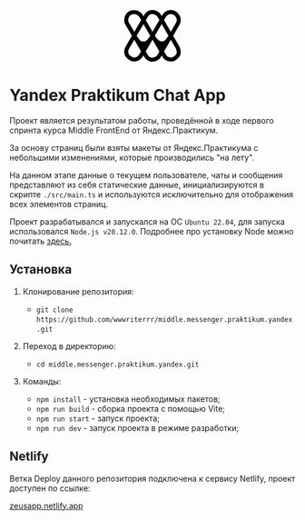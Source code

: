 <p align="center"><img src="./public/wm.svg" alt="wm" width="100"/></p>

# Yandex Praktikum Chat App

Проект является результатом работы, проведённой в ходе первого спринта курса Middle FrontEnd от Яндекс.Практикум.

За основу страниц были взяты макеты от Яндекс.Практикума с небольшими изменениями, которые производились "на лету".

На данном этапе данные о текущем пользователе, чаты и сообщения представляют из себя статические данные, инициализируются в скрипте `./src/main.ts` и используются исключительно для отображения всех элементов страниц.

Проект разрабатывался и запускался на ОС `Ubuntu 22.04`, для запуска использовался `Node.js v20.12.0`. Подробнее про установку Node можно почитать <a href="https://docs.npmjs.com/downloading-and-installing-node-js-and-npm" target="_blank">здесь.</a>

## Установка

1. Клонирование репозитория:

   - ```git clone https://github.com/wwwriterrr/middle.messenger.praktikum.yandex.git```

2. Переход в директорию:

   - ```cd middle.messenger.praktikum.yandex.git```

3. Команды:
   - ```npm install``` - установка необходимых пакетов;
   - ```npm run build``` - сборка проекта с помощью Vite;
   - ```npm run start``` - запуск проекта;
   - ```npm run dev``` - запуск проекта в режиме разработки;

## Netlify

Ветка Deploy данного репозитория подключена к сервису Netlify, проект доступен по ссылке:

<a href="https://zeusapp.netlify.app/" target="_blank">zeusapp.netlify.app</a>
